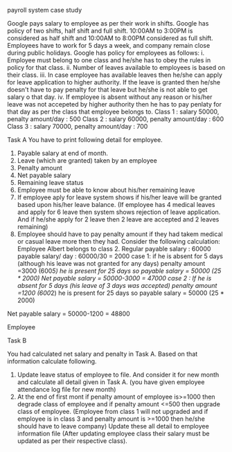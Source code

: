 payroll system case study

Google pays salary to employee as per their work in shifts. Google has policy of two shifts, half
shift and full shift. 10:00AM to 3:00PM is considered as half shift and 10:00AM to 8:00PM
considered as full shift. Employees have to work for 5 days a week, and company remain close
during public holidays. Google has policy for employees as follows:
i. Employee must belong to one class and he/she has to obey the rules in policy for that
class.
ii. Number of leaves available to employees is based on their class.
iii. In case employee has available leaves then he/she can apply for leave application to
higher authority. If the leave is granted then he/she doesn't have to pay penalty for that
leave but he/she is not able to get salary o that day.
iv. If employee is absent without any reason or his/her leave was not accepeted by higher
authority then he has to pay penlaty for that day as per the class that employee belongs to.
Class 1 : salary 50000, penalty amount/day : 500
Class 2 : salary 60000, penalty amount/day : 600
Class 3 : salary 70000, penalty amount/day : 700


Task A
You have to print following detail for employee.
1. Payable salary at end of month.
2. Leave (which are granted) taken by an employee
3. Penalty amount
4. Net payable salary
5. Remaining leave status
6. Employee must be able to know about his/her remaining leave
7. If employee aply for leave system shows if his/her leave will be granted based upon his/her
leave balance. (If employee has 4 medical leaves and apply for 6 leave then system shows
rejection of leave application. And if he/she apply for 2 leave then 2 leave are accepted and 2
leaves remaining)
8. Employee should have to pay penalty amount if they had takem medical or casual leave more
then they had.
Consider the following calculation:
Employee Albert belongs to class 2.
Regular payable salary : 60000
payable salary/ day : 60000/30 = 2000
case 1: if he is absent for 5 days (although his leave was not granted for any days)
penalty amount =3000 (600*5)
he is present for 25 days so payable salary = 50000 (25 * 2000)
Net payable salary = 50000-3000 = 47000
case 2 : If he is absent for 5 days (his leave of 3 days was accepted)
penalty amount =1200 (600*2)
he is present for 25 days so payable salary = 50000 (25 * 2000)

Net payable salary = 50000-1200 = 48800

Employee


Task B

You had calculated net salary and penalty in Task A. Based on that information calculate
following.
1. Update leave status of employee to file. And consider it for new month and calculate all detail
given in Task A. (you have given employee attendance log file for new month)
2. At the end of first mont if penalty amount of employee is>=1000 then degrade class of
employee and if penalty amount <=500 then upgrade class of employee. (Employee from class 1
will not upgraded and if employee is in class 3 and penalty amount is >=1000 then he/she
should have to leave company) Update these all detail to employee information file (After
updating employee class their salary must be updated as per their respective class).
